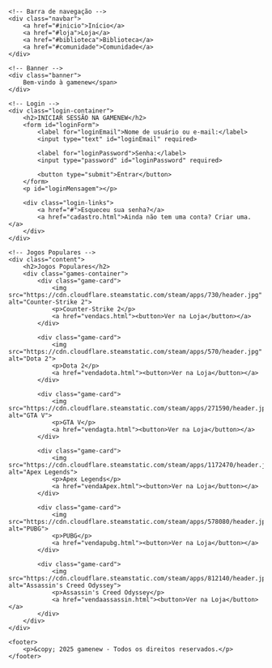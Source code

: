 <!DOCTYPE html>
<html lang="pt-br">
<head>
    <meta charset="UTF-8">
    <meta name="viewport" content="width=device-width, initial-scale=1.0">
    <title>gamenew - Loja de Jogos</title>
    <link rel="stylesheet" href="inicial.css">
</head>

<body>

    <!-- Barra de navegação -->
    <div class="navbar">
        <a href="#inicio">Início</a>
        <a href="#loja">Loja</a>
        <a href="#biblioteca">Biblioteca</a>
        <a href="#comunidade">Comunidade</a>
    </div>

    <!-- Banner -->
    <div class="banner">
        Bem-vindo à gamenew</span>
    </div>

    <!-- Login -->
    <div class="login-container">
        <h2>INICIAR SESSÃO NA GAMENEW</h2>
        <form id="loginForm">
            <label for="loginEmail">Nome de usuário ou e-mail:</label>
            <input type="text" id="loginEmail" required>

            <label for="loginPassword">Senha:</label>
            <input type="password" id="loginPassword" required>

            <button type="submit">Entrar</button>
        </form>
        <p id="loginMensagem"></p>

        <div class="login-links">
            <a href="#">Esqueceu sua senha?</a>
            <a href="cadastro.html">Ainda não tem uma conta? Criar uma.</a>
        </div>
    </div>

    <!-- Jogos Populares -->
    <div class="content">
        <h2>Jogos Populares</h2>
        <div class="games-container">
            <div class="game-card">
                <img src="https://cdn.cloudflare.steamstatic.com/steam/apps/730/header.jpg" alt="Counter-Strike 2">
                <p>Counter-Strike 2</p>
                <a href="vendacs.html"><button>Ver na Loja</button></a>
            </div>

            <div class="game-card">
                <img src="https://cdn.cloudflare.steamstatic.com/steam/apps/570/header.jpg" alt="Dota 2">
                <p>Dota 2</p>
                <a href="vendadota.html"><button>Ver na Loja</button></a>
            </div>

            <div class="game-card">
                <img src="https://cdn.cloudflare.steamstatic.com/steam/apps/271590/header.jpg" alt="GTA V">
                <p>GTA V</p>
                <a href="vendagta.html"><button>Ver na Loja</button></a>
            </div>

            <div class="game-card">
                <img src="https://cdn.cloudflare.steamstatic.com/steam/apps/1172470/header.jpg" alt="Apex Legends">
                <p>Apex Legends</p>
                <a href="vendaApex.html"><button>Ver na Loja</button></a>
            </div>

            <div class="game-card">
                <img src="https://cdn.cloudflare.steamstatic.com/steam/apps/578080/header.jpg" alt="PUBG">
                <p>PUBG</p>
                <a href="vendapubg.html"><button>Ver na Loja</button></a>
            </div>

            <div class="game-card">
                <img src="https://cdn.cloudflare.steamstatic.com/steam/apps/812140/header.jpg" alt="Assassin's Creed Odyssey">
                <p>Assassin's Creed Odyssey</p>
                <a href="vendaassassin.html"><button>Ver na Loja</button></a>
            </div>
        </div>
    </div>

    <footer>
        <p>&copy; 2025 gamenew - Todos os direitos reservados.</p>
    </footer>

</body>
</html>
